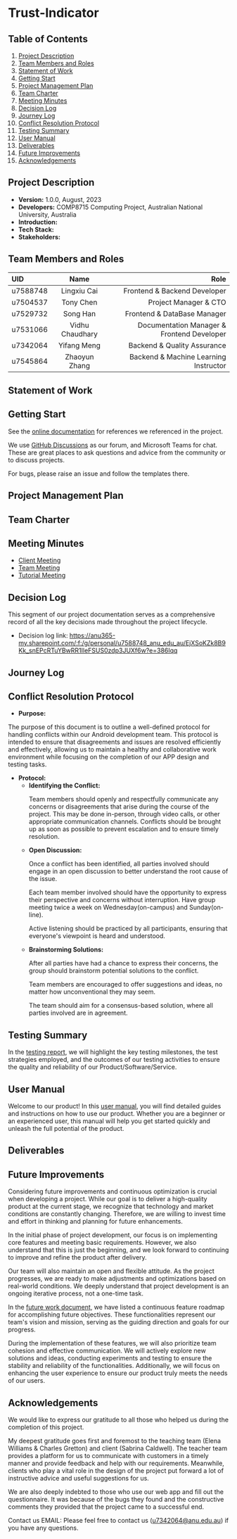 # Trust-Indicator
## Table of Contents
1. [Project Description](#project-description)
2. [Team Members and Roles](#team-members-and-roles)
3. [Statement of Work](#statement-of-work)
4. [Getting Start](#getting-start)
5. [Project Management Plan](#project-management-plan)
6. [Team Charter](#team-charter)
7. [Meeting Minutes](#meeting-minutes)
8. [Decision Log](#decision-log)
9. [Journey Log](#journey-log)
10. [Conflict Resolution Protocol](#conflict-resolution-protocol)
11. [Testing Summary](#testing-summary)
12. [User Manual](#user-manual)
13. [Deliverables](#deliverables)
14. [Future Improvements](#future-improvements)
15. [Acknowledgements](#acknowledgements)
## Project Description
- **Version:** 1.0.0, August, 2023 
- **Developers:** COMP8715 Computing Project, Australian National University, Australia
- **Introduction:**
- **Tech Stack:**
- **Stakeholders:**

## Team Members and Roles
| UID      |     Name     |                                 Role |
|:---------|:------------:|-------------------------------------:|
| u7588748 | Lingxiu Cai  |                    Frontend & Backend Developer |
| u7504537 |  Tony Chen   |                    Project Manager & CTO |
| u7529732 |   Song Han   |         Frontend & DataBase Manager |
| u7531066 | Vidhu Chaudhary | Documentation Manager & Frontend Developer|
| u7342064 | Yifang Meng  |         Backend & Quality Assurance |
| u7545864 | Zhaoyun Zhang  |         Backend & Machine Learning Instructor |
## Statement of Work
## Getting Start
See the [online documentation](https://anu365-my.sharepoint.com/:f:/g/personal/u7588748_anu_edu_au/EherAIyFdVpJl7jniN6ccIoBoEZCh7JOHbyaoWM-u1AL0A?e=BXVV6g) for references we referenced in the project.

We use [GitHub Discussions](https://github.com/YifangMeng/Trust-Indicator/discussions) as our forum, and Microsoft Teams for chat. These are great places to ask questions and advice from the community or to discuss projects.

For bugs, please raise an issue and follow the templates there.

## Project Management Plan
## Team Charter
## Meeting Minutes
- [Client Meeting](https://anu365-my.sharepoint.com/:f:/g/personal/u7588748_anu_edu_au/Eq6IgCAa8dVIjRFBWsxaeekBk7TWpClMVORWujKmg-1dfQ?e=60o9Bq)
- [Team Meeting](https://anu365-my.sharepoint.com/:f:/g/personal/u7588748_anu_edu_au/EhGHWpJKxANLrRiBJq9H1zQBK1ElE8BzLWEEF8JhKd_eUg?e=83NhqJ)
- [Tutorial Meeting](https://anu365-my.sharepoint.com/:f:/g/personal/u7588748_anu_edu_au/EgVHrccSOZFGr6buEqXttygBsNPgKyMf9cuyJRvtRYq3-Q?e=qiAnDR)
## Decision Log
This segment of our project documentation serves as a comprehensive record of all the key decisions made throughout the project lifecycle. 
- Decision log link: https://anu365-my.sharepoint.com/:f:/g/personal/u7588748_anu_edu_au/EjXSoKZk8B9Kk_snEPcRTuYBwRR1IleFSUS0zdp3JUXf6w?e=386Iqq
## Journey Log
## Conflict Resolution Protocol
- **Purpose:**
<p>The purpose of this document is to outline a well-defined protocol for handling conflicts within our Android development team. This protocol is intended to ensure that disagreements and issues are resolved efficiently and effectively, allowing us to maintain a healthy and collaborative work environment while focusing on the completion of our APP design and testing tasks.</p >

- **Protocol:**
  - **Identifying the Conflict:**
    <p>Team members should openly and respectfully communicate any concerns or disagreements that arise during the course of the project. This may be done in-person, through 
    video calls, or other appropriate communication channels.
    Conflicts should be brought up as soon as possible to prevent escalation and to ensure timely resolution.</p>
  - **Open Discussion:**
    <p>Once a conflict has been identified, all parties involved should engage in an open discussion to better understand the root cause of the issue.</p >
    <p>Each team member involved should have the opportunity to express their perspective and concerns without interruption.
    Have group meeting twice a week on Wednesday(on-campus) and Sunday(on-line).</p >
    <p>Active listening should be practiced by all participants, ensuring that everyone's viewpoint is heard and understood.</p >
  - **Brainstorming Solutions:**
    <p>After all parties have had a chance to express their concerns, the group should brainstorm potential solutions to the conflict.</p >
    <p>Team members are encouraged to offer suggestions and ideas, no matter how unconventional they may seem.</p >
    <p>The team should aim for a consensus-based solution, where all parties involved are in agreement.</p >
## Testing Summary
In the [testing report](https://anu365-my.sharepoint.com/:f:/g/personal/u7588748_anu_edu_au/EoQEypqasGxKsyTzVoT5IqoBfvt-g4s_rW_IpXP2633DeQ?e=e9zYBH), we will highlight the key testing milestones, the test strategies employed, and the outcomes of our testing activities to ensure the quality and reliability of our Product/Software/Service.
## User Manual
Welcome to our product! In this [user manual](), you will find detailed guides and instructions on how to use our product. Whether you are a beginner or an experienced user, this manual will help you get started quickly and unleash the full potential of the product. 
## Deliverables
## Future Improvements
Considering future improvements and continuous optimization is crucial when developing a project. While our goal is to deliver a high-quality product at the current stage, we recognize that technology and market conditions are constantly changing. Therefore, we are willing to invest time and effort in thinking and planning for future enhancements.

In the initial phase of project development, our focus is on implementing core features and meeting basic requirements. However, we also understand that this is just the beginning, and we look forward to continuing to improve and refine the product after delivery.

Our team will also maintain an open and flexible attitude. As the project progresses, we are ready to make adjustments and optimizations based on real-world conditions. We deeply understand that project development is an ongoing iterative process, not a one-time task.

In the [future work document](), we have listed a continuous feature roadmap for accomplishing future objectives. These functionalities represent our team's vision and mission, serving as the guiding direction and goals for our progress.

  
During the implementation of these features, we will also prioritize team cohesion and effective communication. We will actively explore new solutions and ideas, conducting experiments and testing to ensure the stability and reliability of the functionalities. Additionally, we will focus on enhancing the user experience to ensure our product truly meets the needs of our users.
## Acknowledgements
We would like to express our gratitude to all those who helped us during the completion of this project.

My deepest gratitude goes first and foremost to the teaching team (Elena Williams & Charles Gretton) and client (Sabrina Caldwell). The teacher team provides a platform for us to communicate with customers in a timely manner and provide feedback and help with our requirements. Meanwhile, clients who play a vital role in the design of the project put forward a lot of instructive advice and useful suggestions for us.

We are also deeply indebted to those who use our web app and fill out the questionnaire. It was because of the bugs they found and the constructive comments they provided that the project came to a successful end.

Contact us EMAIL:  Please feel free to contact us (u7342064@anu.edu.au) if you have any questions.

